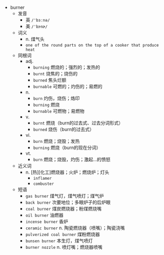 - burner
  - 发音
    - 英 `/'bɜːnə/`
    - 美 `/'bɝnɚ/`
  - 词义
    - n. 煤气头
    - `one of the round parts on the top of a cooker that produce heat`
  - 同根词
    - adj.
      - `burning` 燃烧的；强烈的；发热的
      - `burnt` 烧焦的；烧伤的
      - `burned` 焦头烂额
      - `burnable` 可燃的；灼伤的；易燃的
    - n.
      - `burn` 灼伤，烧伤；烙印
      - `burning` 燃烧
      - `burnable` 可燃物；易燃物
    - v.
      - `burnt` 燃烧（burn的过去式、过去分词形式）
      - `burned` 烧伤（burn的过去式）
    - vi.
      - `burn` 燃烧；烧毁；发热
      - `burning` 燃烧（burn的现在分词）
    - vt.
      - `burn` 燃烧；烧毁，灼伤；激起…的愤怒
  - 近义词
    - n. [热][化工]燃烧器；火炉；燃烧炉；灯头
      - `inflamer`
      - `combuster`
  - 短语
    - `gas burner` 煤气灯，煤气喷灯；煤气炉 
    - `back burner` 次要地位；多眼炉子的后炉眼 
    - `coal burner` 煤炭燃烧器；粉煤燃烧嘴 
    - `oil burner` 油燃器 
    - `incense burner` 香炉 
    - `ceramic burner` n. 陶瓷燃烧器（喷嘴）；陶瓷浇嘴 
    - `pulverized coal burner` 煤粉燃烧器 
    - `bunsen burner` 本生灯，煤气喷灯 
    - `burner nozzle` n. 喷灯嘴；燃烧器喷嘴 
